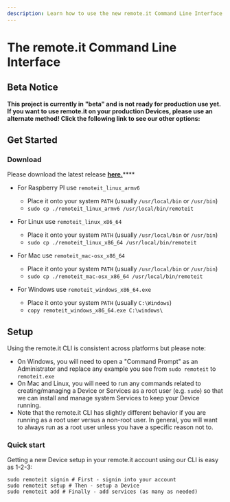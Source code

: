 ```yaml
---
description: Learn how to use the new remote.it Command Line Interface (CLI).
---
```


# The remote.it Command Line Interface

## Beta Notice

**This project is currently in "beta" and is not ready for production use yet. If you want to use remote.it on your production Devices, please use an alternate method! Click the following link to see our other options:**

## Get Started

### Download

Please download the latest release [**here.**](https://github.com/remoteit/cli/releases/latest)\*\*\*\*

* For Raspberry PI use `remoteit_linux_armv6`

  * Place it onto your system `PATH` \(usually `/usr/local/bin` or `/usr/bin`\)
  * `sudo cp ./remoteit_linux_armv6 /usr/local/bin/remoteit`

* For Linux use `remoteit_linux_x86_64`

  * Place it onto your system `PATH` \(usually `/usr/local/bin` or `/usr/bin`\)
  * `sudo cp ./remoteit_linux_x86_64 /usr/local/bin/remoteit`

* For Mac use `remoteit_mac-osx_x86_64`

  * Place it onto your system `PATH` \(usually `/usr/local/bin` or `/usr/bin`\)
  * `sudo cp ./remoteit_mac-osx_x86_64 /usr/local/bin/remoteit`

* For Windows use `remoteit_windows_x86_64.exe`
  * Place it onto your system `PATH` \(usually `C:\Windows`\)
  * `copy remoteit_windows_x86_64.exe C:\windows\`

## Setup

Using the remote.it CLI is consistent across platforms but please note:

* On Windows, you will need to open a "Command Prompt" as an Administrator and replace any example you see from `sudo remoteit` to `remoteit.exe` 
* On Mac and Linux, you will need to run any commands related to creating/managing a Device or Services as a root user \(e.g. `sudo`\) so that we can install and manage system Services to keep your Device running. 
* Note that the remote.it CLI has slightly different behavior if you are running as a root user versus a non-root user. In general, you will want to always run as a root user unless you have a specific reason not to.

### Quick start

Getting a new Device setup in your remote.it account using our CLI is easy as 1-2-3:

```text
sudo remoteit signin # First - signin into your account
sudo remoteit setup # Then - setup a Device
sudo remoteit add # Finally - add services (as many as needed)
```


